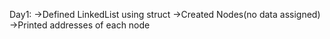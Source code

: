 Day1:
->Defined LinkedList using struct
->Created Nodes(no data assigned)
->Printed addresses of each node